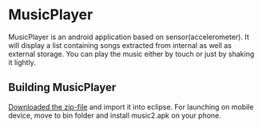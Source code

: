 MusicPlayer
=========

MusicPlayer is an android application based on sensor(accelerometer). It will display a list containing songs extracted from internal as well as external storage. You can play the music either by touch or just by shaking it lightly.

Building MusicPlayer
---------
[Downloaded the zip-file](https://github.com/varunon9/LanChatApplication) and import it into eclipse. For launching on mobile device, move to bin folder and install music2.apk on your phone.

   

